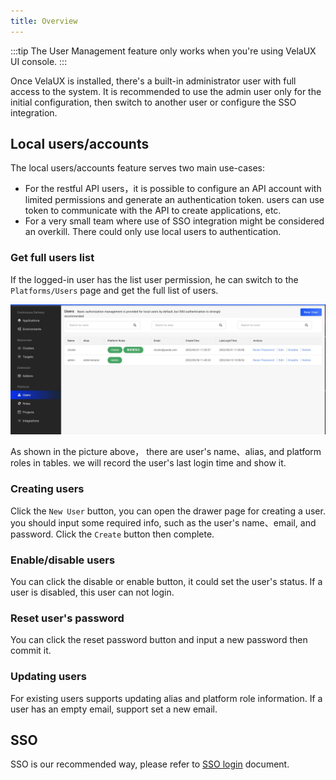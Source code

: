 ```yaml
---
title: Overview
---
```


:::tip
The User Management feature only works when you're using VelaUX UI console.
:::

Once VelaUX is installed, there's a built-in administrator user with full access to the system. It is recommended to use the admin user only for the initial configuration, then switch to another user or configure the SSO integration.

## Local users/accounts

The local users/accounts feature serves two main use-cases:

* For the restful API users，it is possible to configure an API account with limited permissions and generate an authentication token. users can use token to communicate with the API to create applications, etc.
* For a very small team where use of SSO integration might be considered an overkill. There could only use local users to authentication. 

### Get full users list

If the logged-in user has the list user permission, he can switch to the `Platforms/Users` page and get the full list of users.

![user list](../../../../../docs/resources/kubevela-net/images/1.3/user-dashboard.jpg)

As shown in the picture above， there are user's name、alias, and platform roles in tables. we will record the user's last login time and show it.

### Creating users

Click the `New User` button, you can open the drawer page for creating a user. you should input some required info, such as the user's name、email, and password. Click the `Create` button then complete.

### Enable/disable users

You can click the disable or enable button, it could set the user's status. If a user is disabled, this user can not login.

### Reset user's password

You can click the reset password button and input a new password then commit it.

### Updating users

For existing users supports updating alias and platform role information. If a user has an empty email, support set a new email.

## SSO

SSO is our recommended way, please refer to [SSO login](../../../tutorials/sso.md) document.
